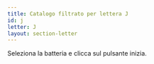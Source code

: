 ```yaml
---
title: Catalogo filtrato per lettera J
id: j
letter: J
layout: section-letter
---
```

Seleziona la batteria e clicca sul pulsante inizia.
